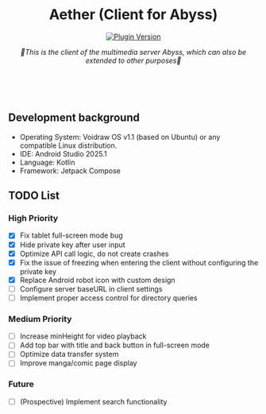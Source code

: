 <div align="center">

# Aether (Client for Abyss)

[![Plugin Version](https://img.shields.io/badge/Alpha-v0.1-red.svg?style=for-the-badge&color=76bad9)](https://github.com/rootacite/Aether)

_🚀This is the client of the multimedia server Abyss, which can also be extended to other purposes🚀_

</div>

<br/>
<br/>
<br/>

## Development background

- Operating System: Voidraw OS v1.1 (based on Ubuntu) or any compatible Linux distribution.
- IDE: Android Studio 2025.1
- Language: Kotlin
- Framework: Jetpack Compose

## TODO List

### High Priority
- [x] Fix tablet full-screen mode bug
- [x] Hide private key after user input
- [x] Optimize API call logic, do not create crashes
- [x] Fix the issue of freezing when entering the client without configuring the private key
- [x] Replace Android robot icon with custom design
- [ ] Configure server baseURL in client settings
- [ ] Implement proper access control for directory queries

### Medium Priority
- [ ] Increase minHeight for video playback
- [ ] Add top bar with title and back button in full-screen mode
- [ ] Optimize data transfer system
- [ ] Improve manga/comic page display

### Future
- [ ] (Prospective) Implement search functionality